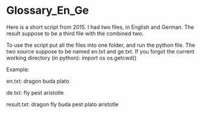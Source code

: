 # Glossary_En_Ge

Here is a short script from 2015. 
I had two files, in English and German. 
The result suppose to be a third file with the combined two. 

To use the script put all the files into one folder, and run the python file. The two source suppose to be named en.txt and ge.txt. 
If you forgot the current working directory (in python): 
import os
os.getcwd()

Example: 

en.txt: 
dragon 
buda
plato 

de.txt: 
fly
pest
aristotle

result.txt: 
dragon fly 
buda pest
plato aristotle
